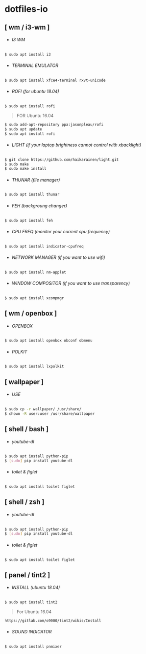 # dotfiles-io

## [ wm / i3-wm ]

-  ###### I3 WM
```sh
$ sudo apt install i3
```

-  ###### TERMINAL EMULATOR
```sh
$ sudo apt install xfce4-terminal rxvt-unicode
```

-  ###### ROFI (for ubuntu 18.04)
```sh
$ sudo apt install rofi
```
> FOR Ubuntu 16.04
```sh
$ sudo add-apt-repository ppa:jasonpleau/rofi
$ sudo apt update
$ sudo apt install rofi
```

-  ###### LIGHT (if your laptop brightness cannot control with xbacklight)
```sh
$ git clone https://github.com/haikarainen/light.git
$ sudo make
$ sudo make install
```

-  ###### THUNAR (file manager)
```sh
$ sudo apt install thunar
```

-  ###### FEH (backgroung changer)
```sh
$ sudo apt install feh
```

-  ###### CPU FREQ (monitor your current cpu frequency)
```sh
$ sudo apt install indicator-cpufreq
```

-  ###### NETWORK MANAGER (if you want to use wifi)
```sh
$ sudo apt install nm-applet
```

-  ###### WINDOW COMPOSITOR (if you want to use transparency)
```sh
$ sudo apt install xcompmgr
```

## [ wm / openbox ]
-  ###### OPENBOX
```sh
$ sudo apt install openbox obconf obmenu
```

-  ###### POLKIT
```sh
$ sudo apt install lxpolkit
```

## [ wallpaper ]
-  ###### USE
```sh
$ sudo cp -r wallpaper/ /usr/share/
$ chown -R user:user /usr/share/wallpaper
```

## [ shell / bash ]
-
  ###### youtube-dl
```sh
$ sudo apt install python-pip
$ [sudo] pip install youtube-dl 
```

-
  ###### toilet & figlet
```sh
$ sudo apt install toilet figlet
```

## [ shell / zsh ]
-
  ###### youtube-dl
```sh
$ sudo apt install python-pip
$ [sudo] pip install youtube-dl 
```

-
  ###### toilet & figlet
```sh
$ sudo apt install toilet figlet
```

## [ panel / tint2 ]
-
  ###### INSTALL (ubuntu 18.04)
```sh
$ sudo apt install tint2
```
> For Ubuntu 16.04
```sh
https://gitlab.com/o9000/tint2/wikis/Install
```

-  ###### SOUND INDICATOR
```sh
$ sudo apt install pnmixer
```
